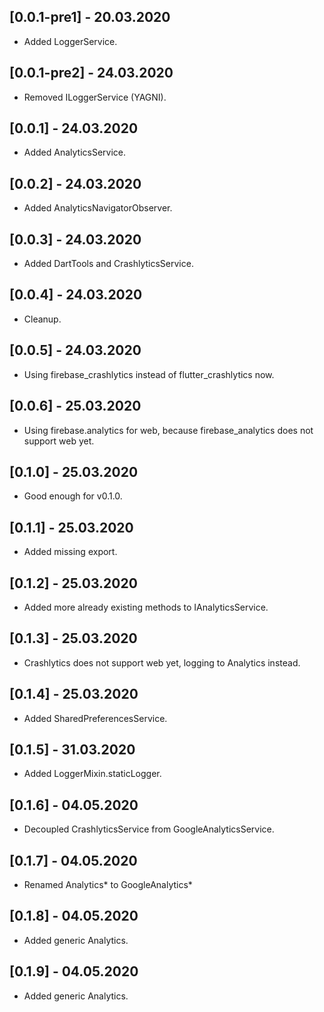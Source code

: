 ## [0.0.1-pre1] - 20.03.2020

* Added LoggerService.

## [0.0.1-pre2] - 24.03.2020 

* Removed ILoggerService (YAGNI).

## [0.0.1] - 24.03.2020 

* Added AnalyticsService.

## [0.0.2] - 24.03.2020 

* Added AnalyticsNavigatorObserver.

## [0.0.3] - 24.03.2020 

* Added DartTools and CrashlyticsService.

## [0.0.4] - 24.03.2020 

* Cleanup.

## [0.0.5] - 24.03.2020

* Using firebase_crashlytics instead of flutter_crashlytics now.

## [0.0.6] - 25.03.2020

* Using firebase.analytics for web, because firebase_analytics does not support web yet.

## [0.1.0] - 25.03.2020

* Good enough for v0.1.0.

## [0.1.1] - 25.03.2020

* Added missing export.

## [0.1.2] - 25.03.2020

* Added more already existing methods to IAnalyticsService.

## [0.1.3] - 25.03.2020

* Crashlytics does not support web yet, logging to Analytics instead.

## [0.1.4] - 25.03.2020

* Added SharedPreferencesService.

## [0.1.5] - 31.03.2020

* Added LoggerMixin.staticLogger.

## [0.1.6] - 04.05.2020

* Decoupled CrashlyticsService from GoogleAnalyticsService.

## [0.1.7] - 04.05.2020

* Renamed Analytics* to GoogleAnalytics*

## [0.1.8] - 04.05.2020

* Added generic Analytics.

## [0.1.9] - 04.05.2020

* Added generic Analytics.
